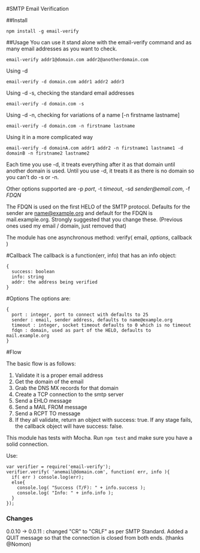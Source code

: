 #SMTP Email Verification

##Install

```
npm install -g email-verify
```

##Usage
You can use it stand alone with the email-verify command and as many email addresses as you want to check.

```
email-verify addr1@domain.com addr2@anotherdomain.com
```

Using -d

```
email-verify -d domain.com addr1 addr2 addr3
```

Using -d -s, checking the standard email addresses

```
email-verify -d domain.com -s
```

Using -d -n, checking for variations of a name [-n firstname lastname]

```
email-verify -d domain.com -n firstname lastname
```

Using it in a more complicated way

```
email-verify -d domainA.com addr1 addr2 -n firstname1 lastname1 -d domainB -n firstname2 lastname2
```

Each time you use -d, it treats everything after it as that domain until another domain is used. Until you use -d, it treats it as there is no domain so you can't do -s or -n.

Other options supported are -p _port_, -t _timeout_, -sd _sender@email.com_, -f _FDQN_

The FDQN is used on the first HELO of the SMTP protocol. Defaults for the sender are name@example.org and default for the FDQN is mail.example.org. Strongly suggested that you change these. (Previous ones used my email / domain, just removed that)

The module has one asynchronous method: verify( email, _options_, callback )

#Callback
The callback is a function(err, info) that has an info object:
```
{
  success: boolean
  info: string
  addr: the address being verified
}
```

#Options
The options are:
```
{
  port : integer, port to connect with defaults to 25
  sender : email, sender address, defaults to name@example.org
  timeout : integer, socket timeout defaults to 0 which is no timeout
  fdqn : domain, used as part of the HELO, defaults to mail.example.org
}
```

#Flow

The basic flow is as follows:

1. Validate it is a proper email address
2. Get the domain of the email
3. Grab the DNS MX records for that domain
4. Create a TCP connection to the smtp server
5. Send a EHLO message
6. Send a MAIL FROM message
7. Send a RCPT TO message
8. If they all validate, return an object with success: true. If any stage fails, the callback object will have success: false.

This module has tests with Mocha. Run `npm test` and make sure you have a solid connection.

Use:

```
var verifier = require('email-verify');
verifier.verify( 'anemail@domain.com', function( err, info ){
  if( err ) console.log(err);
  else{
    console.log( "Success (T/F): " + info.success );
    console.log( "Info: " + info.info );
  }
});
```

### Changes

0.0.10 -> 0.0.11 : changed "CR" to "CRLF" as per SMTP Standard. Added a QUIT message so that the connection is closed from both ends. (thanks @Nomon)
